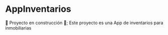 # AppInventarios
:construction: Proyecto en construcción :construction:;
Este proyecto es una App de inventarios para inmobiliarias
